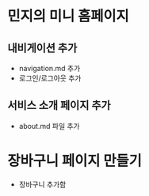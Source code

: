 # 민지의 미니 홈페이지

## 내비게이션 추가
- navigation.md 추가
- 로그인/로그아웃 추가

## 서비스 소개 페이지 추가
- about.md 파일 추가



# 장바구니 페이지 만들기
- 장바구니 추가함

